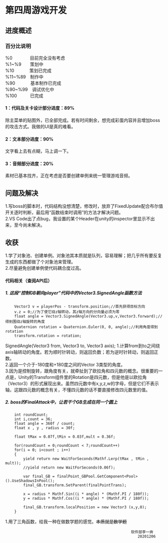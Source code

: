 #   第四周游戏开发
##  进度概述
### 百分比说明
%0&emsp;&emsp;&emsp;&emsp;目前完全没有考虑<br/>
%1~%9&emsp;&emsp;策划中<br/>
%10&emsp;&emsp;&emsp;&ensp;策划已完成<br/>
%11~%89&ensp;&ensp;制作中<br/>
%90&emsp;&emsp;&emsp;&ensp;基本制作已完成<br/>
%90~%99&ensp;&ensp;调试优化中<br/>
%100&ensp;&ensp;&ensp;&ensp;&ensp;&ensp;已完成<br/>

#### 1：代码及关卡设计部分进度：89%
除主菜单的贴图外，已全部完成。若有时间剩余，想完成彩蛋内容并且增加boss的攻击方式。我做的UI是真的难看。
#### 2：文本部分进度：90%
文字看上去有点糊，马上调一下。
#### 3：音频部分进度：20%
素材已基本找齐，正在考虑是否要创建单例来统一管理游戏音频。


## 问题及解决
1.写boss的脚本时，代码结构没想清楚，修改时，放弃了FixedUpdate配合布尔值开关逐时判断，最后用“函数结束时调用”的方法才解决问题。<br/>
2.VS Code出了点bug，我设置的某个Header在unity的inspector里显示不出来，至今尚未解决。

## 收获
1.学了对象池、创建单例。对象池其本质就是队列，容易理解；把几乎所有要反复生成的东西都做了个对象池来管理。<br/>
2.尽量避免创建单例使代码耦合度过高。

#### 代码相关（查阅API后）

#####   1. 这段“控制GB朝向player”代码中的Vector3.SignedAngle函数方法

        Vector3 v = playerPos - transform.position;//首先获得目标方向
        v.z = 0;//为了使它绕z轴转动，其z轴方向的分向量必须为零
        float angle = Vector3.SignedAngle(Vector3.up,v,Vector3.forward);//得到围绕z轴旋转的角度
        Quaternion rotation = Quaternion.Euler(0, 0, angle);//利用角度得到rotation
        transform.rotation = rotation;

SignedAngle(Vector3 from, Vector3 to, Vector3 axis);
1.计算from到to之间绕axis轴转动的角度。若为顺时针转动，则返回负数；若为逆时针转动，则返回正数。<br/>
2.返回一个介于-180度和+180度之间的Vector 3类型的角度。<br/>
3.因为是控制旋转，跟角度有关，就牵扯到了欧拉角和四元数的概念。很重要的一点是，Unity的Transform组件里的Rotation是四元数，但是他是以欧拉角（Vector3）的形式展现出来。虽然四元数中有x,y,z,w的字母，但是它们不表示轴，这跟四元数的概念有关，不懂四元数的话不要直接修改四元数里的值。
#####   2. boss的FinalAttack中，让若干个GB生成在同一个圆上

        int roundCount;
        int i,count = 36;
        float angle = 360f / count;
        float x , y , radius = 30f;

        float tMax = 0.07f,tMin = 0.03f,mult = 0.36f;

        for(roundCount = 0;roundCount < 7;roundCount++)
        for(i = 0; i<count ; i++)
        {
            yield return new WaitForSeconds(Mathf.Lerp(tMax , tMin , mult));
            //yield return new WaitForSeconds(0.06f);

            var final_GB = finalPoint_GBPool.GetComponent<Pool>().UseShadowsInPool();
            final_GB.transform.SetParent(finalPointTrans);

            x = radius * Mathf.Sin((i * angle) * (Mathf.PI / 180f));
            y = radius * Mathf.Cos((i * angle) * (Mathf.PI / 180f));

            final_GB.transform.localPosition = new Vector3 (x,y,0);
        }
1.用了三角函数，给我一种在做数学题的感觉。~~本质就是数学题~~

                                                            
                                                            软件部李一奔        
                                                               20201206